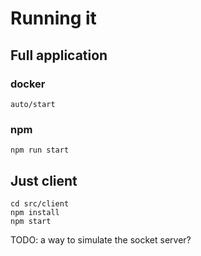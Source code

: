 # Running it

## Full application

### docker

```
auto/start
```

### npm

```
npm run start
```

## Just client

```
cd src/client
npm install
npm start
```

TODO: a way to simulate the socket server?
